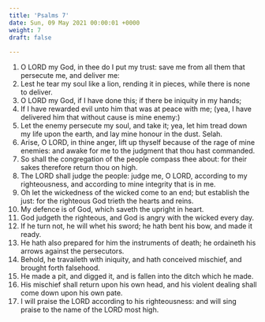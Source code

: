 ```yaml
---
title: 'Psalms 7'
date: Sun, 09 May 2021 00:00:01 +0000
weight: 7
draft: false
  
---
```


1. O LORD my God, in thee do I put my trust: save me from all them that persecute me, and deliver me:
2. Lest he tear my soul like a lion, rending it in pieces, while there is none to deliver.
3. O LORD my God, if I have done this; if there be iniquity in my hands;
4. If I have rewarded evil unto him that was at peace with me; (yea, I have delivered him that without cause is mine enemy:)
5. Let the enemy persecute my soul, and take it; yea, let him tread down my life upon the earth, and lay mine honour in the dust. Selah.
6. Arise, O LORD, in thine anger, lift up thyself because of the rage of mine enemies: and awake for me to the judgment that thou hast commanded.
7. So shall the congregation of the people compass thee about: for their sakes therefore return thou on high.
8. The LORD shall judge the people: judge me, O LORD, according to my righteousness, and according to mine integrity that is in me.
9. Oh let the wickedness of the wicked come to an end; but establish the just: for the righteous God trieth the hearts and reins.
10. My defence is of God, which saveth the upright in heart.
11. God judgeth the righteous, and God is angry with the wicked every day.
12. If he turn not, he will whet his sword; he hath bent his bow, and made it ready.
13. He hath also prepared for him the instruments of death; he ordaineth his arrows against the persecutors.
14. Behold, he travaileth with iniquity, and hath conceived mischief, and brought forth falsehood.
15. He made a pit, and digged it, and is fallen into the ditch which he made.
16. His mischief shall return upon his own head, and his violent dealing shall come down upon his own pate.
17. I will praise the LORD according to his righteousness: and will sing praise to the name of the LORD most high.
